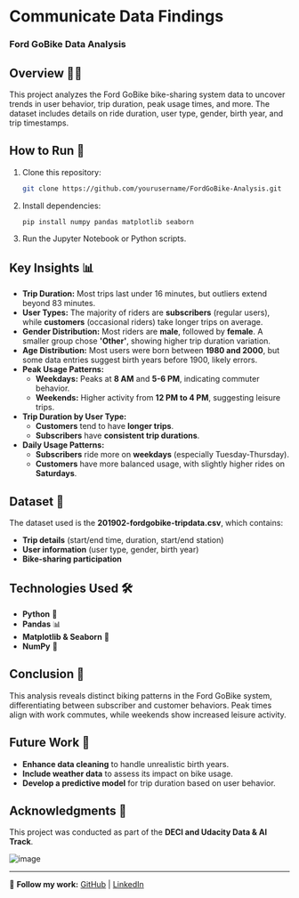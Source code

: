 # Communicate Data Findings
### Ford GoBike Data Analysis

## Overview 🚴‍♂️
This project analyzes the Ford GoBike bike-sharing system data to uncover trends in user behavior, trip duration, peak usage times, and more. The dataset includes details on ride duration, user type, gender, birth year, and trip timestamps.

## How to Run 🏃
1. Clone this repository:
   ```sh
   git clone https://github.com/yourusername/FordGoBike-Analysis.git
   ```
2. Install dependencies:
   ```sh
   pip install numpy pandas matplotlib seaborn
   ```
3. Run the Jupyter Notebook or Python scripts.


## Key Insights 📊
- **Trip Duration:** Most trips last under 16 minutes, but outliers extend beyond 83 minutes.
- **User Types:** The majority of riders are **subscribers** (regular users), while **customers** (occasional riders) take longer trips on average.
- **Gender Distribution:** Most riders are **male**, followed by **female**. A smaller group chose **'Other'**, showing higher trip duration variation.
- **Age Distribution:** Most users were born between **1980 and 2000**, but some data entries suggest birth years before 1900, likely errors.
- **Peak Usage Patterns:**
  - **Weekdays:** Peaks at **8 AM** and **5-6 PM**, indicating commuter behavior.
  - **Weekends:** Higher activity from **12 PM to 4 PM**, suggesting leisure trips.
- **Trip Duration by User Type:**
  - **Customers** tend to have **longer trips**.
  - **Subscribers** have **consistent trip durations**.
- **Daily Usage Patterns:**
  - **Subscribers** ride more on **weekdays** (especially Tuesday-Thursday).
  - **Customers** have more balanced usage, with slightly higher rides on **Saturdays**.

## Dataset 📂
The dataset used is the **201902-fordgobike-tripdata.csv**, which contains:
- **Trip details** (start/end time, duration, start/end station)
- **User information** (user type, gender, birth year)
- **Bike-sharing participation**

## Technologies Used 🛠️
- **Python** 🐍
- **Pandas** 📊
- **Matplotlib & Seaborn** 🎨
- **NumPy** 🔢

## Conclusion 🎯
This analysis reveals distinct biking patterns in the Ford GoBike system, differentiating between subscriber and customer behaviors. Peak times align with work commutes, while weekends show increased leisure activity.

## Future Work 🚀
- **Enhance data cleaning** to handle unrealistic birth years.
- **Include weather data** to assess its impact on bike usage.
- **Develop a predictive model** for trip duration based on user behavior.


## Acknowledgments 🙌
This project was conducted as part of the **DECI and Udacity Data & AI Track**. 

![image](https://github.com/user-attachments/assets/b2fb6d93-aee2-4127-9843-a6e9d9bc7b4f)

---
🔗 **Follow my work:** [GitHub](https://github.com/yourusername) | [LinkedIn](https://linkedin.com/in/yourprofile)

